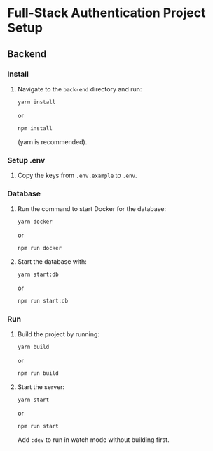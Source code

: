 # Full-Stack Authentication Project Setup

## Backend

### Install

1. Navigate to the `back-end` directory and run:

   ```bash
   yarn install
   ```

   or

   ```bash
   npm install
   ```

   (yarn is recommended).

### Setup .env

1. Copy the keys from `.env.example` to `.env`.

### Database

1. Run the command to start Docker for the database:

   ```bash
   yarn docker
   ```

   or

   ```bash
   npm run docker
   ```

2. Start the database with:

   ```bash
   yarn start:db
   ```

   or

   ```bash
   npm run start:db
   ```

### Run

1. Build the project by running:

   ```bash
   yarn build
   ```

   or

   ```bash
   npm run build
   ```

2. Start the server:

   ```bash
   yarn start
   ```

   or

   ```bash
   npm run start
   ```

   Add `:dev` to run in watch mode without building first.
